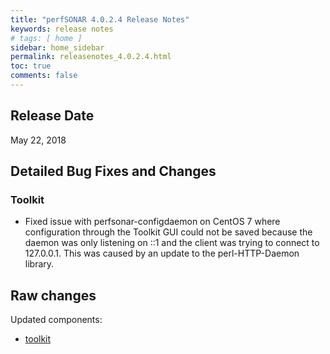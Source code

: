 ```yaml
---
title: "perfSONAR 4.0.2.4 Release Notes"
keywords: release notes
# tags: [ home ]
sidebar: home_sidebar
permalink: releasenotes_4.0.2.4.html
toc: true
comments: false
---
```


Release Date
------------

May 22, 2018

Detailed Bug Fixes and Changes
------------------------------

### Toolkit

-   Fixed issue with perfsonar-configdaemon on CentOS 7 where
    configuration through the Toolkit GUI could not be saved because the
    daemon was only listening on ::1 and the client was trying to
    connect to 127.0.0.1. This was caused by an update to the
    perl-HTTP-Daemon library.

Raw changes
-----------

Updated components:

-   [toolkit](https://github.com/perfsonar/toolkit/compare/4.0.2.3...4.0.2.4)
